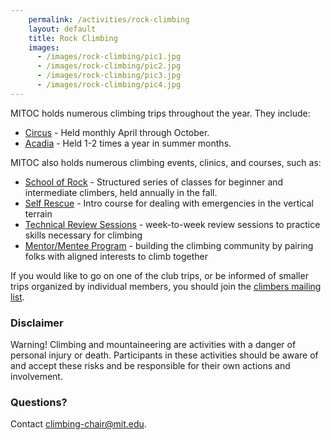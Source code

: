 ```yaml
---
    permalink: /activities/rock-climbing
    layout: default
    title: Rock Climbing
    images:
      - /images/rock-climbing/pic1.jpg
      - /images/rock-climbing/pic2.jpg
      - /images/rock-climbing/pic3.jpg
      - /images/rock-climbing/pic4.jpg
---
```


MITOC holds numerous climbing trips throughout the year. They include:

*   [Circus](/events/circus) - Held monthly April through October.
*   [Acadia](/events/acadia) - Held 1-2 times a year in summer months.

MITOC also holds numerous climbing events, clinics, and courses, such as:

*   [School of Rock](/events/school-of-rock) - Structured series of classes for beginner and intermediate climbers, held annually in the fall.
*   [Self Rescue](/events/courses) - Intro course for dealing with emergencies in the vertical terrain
*   [Technical Review Sessions](/events/trs) - week-to-week review sessions to practice skills necessary for climbing
*   [Mentor/Mentee Program](/activities/rock-climbing/mentor-mentee) - building the climbing community by pairing folks with aligned interests to climb together

If you would like to go on one of the club trips, or be informed of smaller trips organized by individual members, you should join the [climbers mailing list](http://mailman.mit.edu/mailman/listinfo/climbers).

### Disclaimer

Warning! Climbing and mountaineering are activities with a danger of personal injury or death. Participants in these activities should be aware of and accept these risks and be responsible for their own actions and involvement.

### Questions?

Contact [climbing-chair@mit.edu](mailto:climbing-chair@mit.edu).
